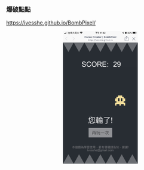 ### 爆破點點
https://ivesshe.github.io/BombPixel/
<center class="half">
    <img src="https://github.com/IvesShe/CocosCreatorDemo/blob/master/S__38633482.jpg?raw=true" width="200"/>
</center>
